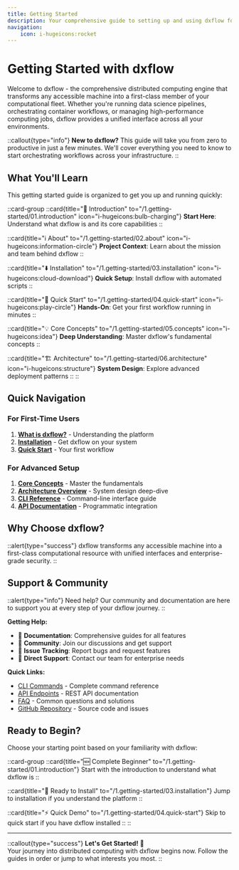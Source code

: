 ```yaml
---
title: Getting Started
description: Your comprehensive guide to setting up and using dxflow for distributed computing and workflow orchestration
navigation:
    icon: i-hugeicons:rocket
---
```


# Getting Started with dxflow

Welcome to dxflow - the comprehensive distributed computing engine that transforms any accessible machine into a first-class member of your computational fleet. Whether you're running data science pipelines, orchestrating container workflows, or managing high-performance computing jobs, dxflow provides a unified interface across all your environments.

::callout{type="info"}
**New to dxflow?** This guide will take you from zero to productive in just a few minutes. We'll cover everything you need to know to start orchestrating workflows across your infrastructure.
::

## What You'll Learn

This getting started guide is organized to get you up and running quickly:

::card-group
  ::card{title="🎯 Introduction" to="/1.getting-started/01.introduction" icon="i-hugeicons:bulb-charging"}
  **Start Here**: Understand what dxflow is and its core capabilities
  ::

  ::card{title="ℹ️ About" to="/1.getting-started/02.about" icon="i-hugeicons:information-circle"}
  **Project Context**: Learn about the mission and team behind dxflow
  ::

  ::card{title="⬇️ Installation" to="/1.getting-started/03.installation" icon="i-hugeicons:cloud-download"}
  **Quick Setup**: Install dxflow with automated scripts
  ::

  ::card{title="🚀 Quick Start" to="/1.getting-started/04.quick-start" icon="i-hugeicons:play-circle"}
  **Hands-On**: Get your first workflow running in minutes
  ::

  ::card{title="💡 Core Concepts" to="/1.getting-started/05.concepts" icon="i-hugeicons:idea"}
  **Deep Understanding**: Master dxflow's fundamental concepts
  ::

  ::card{title="🏗️ Architecture" to="/1.getting-started/06.architecture" icon="i-hugeicons:structure"}
  **System Design**: Explore advanced deployment patterns
  ::
::

## Quick Navigation

### For First-Time Users
1. **[What is dxflow?](/1.getting-started/01.introduction)** - Understanding the platform
2. **[Installation](/1.getting-started/03.installation)** - Get dxflow on your system
3. **[Quick Start](/1.getting-started/04.quick-start)** - Your first workflow

### For Advanced Setup
1. **[Core Concepts](/1.getting-started/05.concepts)** - Master the fundamentals  
2. **[Architecture Overview](/1.getting-started/06.architecture)** - System design deep-dive
3. **[CLI Reference](/4.cli)** - Command-line interface guide
4. **[API Documentation](/5.api)** - Programmatic integration

## Why Choose dxflow?

::alert{type="success"}
dxflow transforms any accessible machine into a first-class computational resource with unified interfaces and enterprise-grade security.
::

## Support & Community

::alert{type="info"}
Need help? Our community and documentation are here to support you at every step of your dxflow journey.
::

**Getting Help:**
- 📖 **Documentation**: Comprehensive guides for all features
- 💬 **Community**: Join our discussions and get support
- 🐛 **Issue Tracking**: Report bugs and request features
- 📧 **Direct Support**: Contact our team for enterprise needs

**Quick Links:**
- [CLI Commands](/4.cli) - Complete command reference
- [API Endpoints](/5.api) - REST API documentation  
- [FAQ](/6.faqs) - Common questions and solutions
- [GitHub Repository](https://github.com/diphyx/dxflow) - Source code and issues

## Ready to Begin?

Choose your starting point based on your familiarity with dxflow:

::card-group
  ::card{title="🆕 Complete Beginner" to="/1.getting-started/01.introduction"}
  Start with the introduction to understand what dxflow is
  ::

  ::card{title="🏃 Ready to Install" to="/1.getting-started/03.installation"}
  Jump to installation if you understand the platform
  ::

  ::card{title="⚡ Quick Demo" to="/1.getting-started/04.quick-start"}
  Skip to quick start if you have dxflow installed
  ::
::

---

::callout{type="success"}
**Let's Get Started!** 🎉  
Your journey into distributed computing with dxflow begins now. Follow the guides in order or jump to what interests you most.
::
